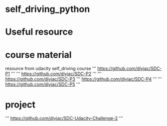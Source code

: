 # self_driving_python

# Useful resource
# course material
resource from udacity self_driving course
'''
https://github.com/diyjac/SDC-P1
'''
'''
https://github.com/diyjac/SDC-P2
'''
'''
https://github.com/diyjac/SDC-P3
'''
https://github.com/diyjac/SDC-P4
'''
'''
https://github.com/diyjac/SDC-P5
'''

# project
'''
https://github.com/diyjac/SDC-Udacity-Challenge-2
'''

